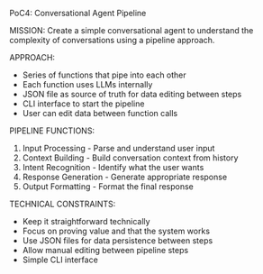 PoC4: Conversational Agent Pipeline

MISSION: Create a simple conversational agent to understand the complexity of conversations using a pipeline approach.

APPROACH:
- Series of functions that pipe into each other
- Each function uses LLMs internally
- JSON file as source of truth for data editing between steps
- CLI interface to start the pipeline
- User can edit data between function calls

PIPELINE FUNCTIONS:
1. Input Processing - Parse and understand user input
2. Context Building - Build conversation context from history
3. Intent Recognition - Identify what the user wants
4. Response Generation - Generate appropriate response
5. Output Formatting - Format the final response

TECHNICAL CONSTRAINTS:
- Keep it straightforward technically
- Focus on proving value and that the system works
- Use JSON files for data persistence between steps
- Allow manual editing between pipeline steps
- Simple CLI interface